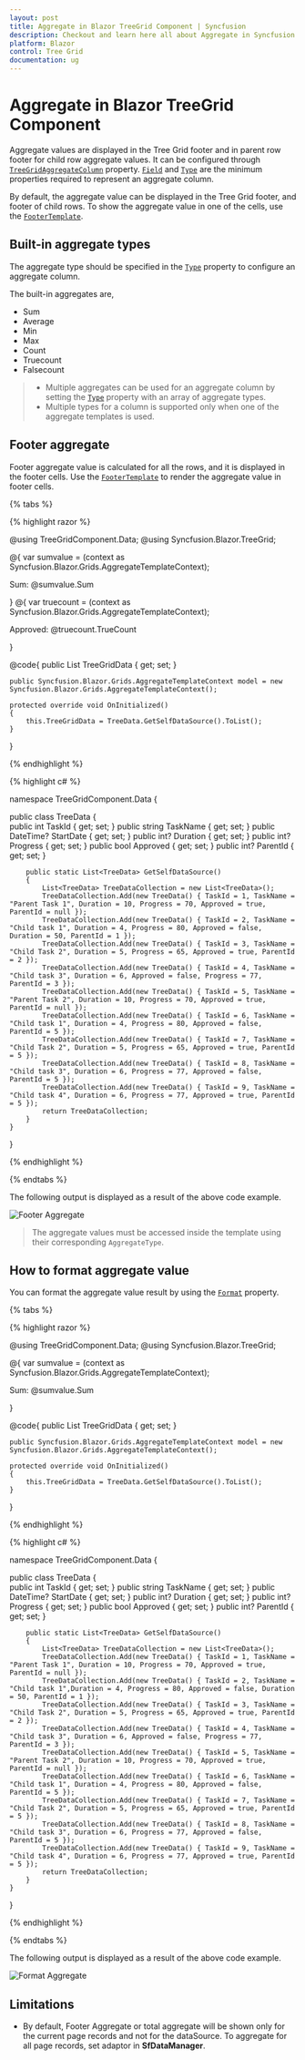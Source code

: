 ```yaml
---
layout: post
title: Aggregate in Blazor TreeGrid Component | Syncfusion
description: Checkout and learn here all about Aggregate in Syncfusion Blazor TreeGrid component and much more details.
platform: Blazor
control: Tree Grid
documentation: ug
---
```


# Aggregate in Blazor TreeGrid Component

Aggregate values are displayed in the Tree Grid footer and in parent row footer for child row aggregate values. It can be configured through [`TreeGridAggregateColumn`](https://help.syncfusion.com/cr/blazor/Syncfusion.Blazor~Syncfusion.Blazor.TreeGrid.TreeGridAggregateColumn.html) property.  [`Field`](https://help.syncfusion.com/cr/blazor/Syncfusion.Blazor~Syncfusion.Blazor.TreeGrid.TreeGridAggregateColumn~Field.html) and [`Type`](https://help.syncfusion.com/cr/blazor/Syncfusion.Blazor~Syncfusion.Blazor.TreeGrid.TreeGridAggregateColumn~Type.html) are the minimum properties required to represent an aggregate column.

By default, the aggregate value can be displayed in the Tree Grid footer, and footer of child rows. To show the aggregate value in one of the cells, use the [`FooterTemplate`](https://help.syncfusion.com/cr/blazor/Syncfusion.Blazor~Syncfusion.Blazor.TreeGrid.TreeGridAggregateColumn~FooterTemplate.html).

## Built-in aggregate types

The aggregate type should be specified in the [`Type`](https://help.syncfusion.com/cr/blazor/Syncfusion.Blazor~Syncfusion.Blazor.TreeGrid.TreeGridAggregateColumn~Type.html) property to configure an aggregate column.

The built-in aggregates are,
* Sum
* Average
* Min
* Max
* Count
* Truecount
* Falsecount

> * Multiple aggregates can be used for an aggregate column by setting the [`Type`](https://help.syncfusion.com/cr/blazor/Syncfusion.Blazor~Syncfusion.Blazor.TreeGrid.TreeGridAggregateColumn~Type.html) property with an array of aggregate types.
> * Multiple types for a column is supported only when one of the aggregate templates is used.

## Footer aggregate

Footer aggregate value is calculated for all the rows, and it is displayed in the footer cells. Use the [`FooterTemplate`](https://help.syncfusion.com/cr/blazor/Syncfusion.Blazor~Syncfusion.Blazor.TreeGrid.TreeGridAggregateColumn~FooterTemplate.html) to render the aggregate value in footer cells.

{% tabs %}

{% highlight razor %}

@using TreeGridComponent.Data;
@using Syncfusion.Blazor.TreeGrid;

<SfTreeGrid DataSource="@TreeGridData" IdMapping="TaskId" ParentIdMapping="ParentId" AllowPaging="true" TreeColumnIndex="1">
    <TreeGridAggregates>
        <TreeGridAggregate ShowChildSummary="false">
            <TreeGridAggregateColumns>
                <TreeGridAggregateColumn Field="Duration" Type="Syncfusion.Blazor.Grids.AggregateType.Sum" Format="C2">
                    <FooterTemplate>
                        @{
                            var sumvalue = (context as Syncfusion.Blazor.Grids.AggregateTemplateContext);
                            <div>
                                <p>Sum: @sumvalue.Sum</p>
                            </div>
                        }
                    </FooterTemplate>
                </TreeGridAggregateColumn>
                <TreeGridAggregateColumn Field="Approved" Type="Syncfusion.Blazor.Grids.AggregateType.TrueCount" Format="C2">
                    <FooterTemplate>
                        @{
                            var truecount = (context as Syncfusion.Blazor.Grids.AggregateTemplateContext);
                            <div>
                                <p>Approved: @truecount.TrueCount</p>
                            </div>
                        }
                    </FooterTemplate>
                </TreeGridAggregateColumn>              
            </TreeGridAggregateColumns>
        </TreeGridAggregate>
    </TreeGridAggregates>
    <TreeGridColumns>
        <TreeGridColumn Field="TaskId" HeaderText="Task ID" Width="80" TextAlign="Syncfusion.Blazor.Grids.TextAlign.Right"></TreeGridColumn>
        <TreeGridColumn Field="TaskName" HeaderText="Task Name" Width="100"></TreeGridColumn>
        <TreeGridColumn Field="Duration" HeaderText="Duration" Width="100" TextAlign="Syncfusion.Blazor.Grids.TextAlign.Right"></TreeGridColumn>
        <TreeGridColumn Field="Progress" HeaderText="Progress" Width="100" TextAlign="Syncfusion.Blazor.Grids.TextAlign.Right"></TreeGridColumn>
        <TreeGridColumn Field="Approved" HeaderText="Approved" TextAlign="Syncfusion.Blazor.Grids.TextAlign.Center" DisplayAsCheckBox="true" Width="100">
        </TreeGridColumn>
    </TreeGridColumns>
</SfTreeGrid>

@code{
    public List<TreeData> TreeGridData { get; set; }

    public Syncfusion.Blazor.Grids.AggregateTemplateContext model = new Syncfusion.Blazor.Grids.AggregateTemplateContext();

    protected override void OnInitialized()
    {
        this.TreeGridData = TreeData.GetSelfDataSource().ToList();
    }
}

{% endhighlight %}

{% highlight c# %}

namespace TreeGridComponent.Data {

 public class TreeData
    {     
            public int TaskId { get; set; }
            public string TaskName { get; set; }
            public DateTime? StartDate { get; set; }
            public int? Duration { get; set; }
            public int? Progress { get; set; }
            public bool Approved { get; set; }
            public int? ParentId { get; set; }
        
        public static List<TreeData> GetSelfDataSource()
        {
            List<TreeData> TreeDataCollection = new List<TreeData>();
            TreeDataCollection.Add(new TreeData() { TaskId = 1, TaskName = "Parent Task 1", Duration = 10, Progress = 70, Approved = true, ParentId = null });
            TreeDataCollection.Add(new TreeData() { TaskId = 2, TaskName = "Child task 1", Duration = 4, Progress = 80, Approved = false, Duration = 50, ParentId = 1 });
            TreeDataCollection.Add(new TreeData() { TaskId = 3, TaskName = "Child Task 2", Duration = 5, Progress = 65, Approved = true, ParentId = 2 });
            TreeDataCollection.Add(new TreeData() { TaskId = 4, TaskName = "Child task 3", Duration = 6, Approved = false, Progress = 77, ParentId = 3 });
            TreeDataCollection.Add(new TreeData() { TaskId = 5, TaskName = "Parent Task 2", Duration = 10, Progress = 70, Approved = true, ParentId = null });
            TreeDataCollection.Add(new TreeData() { TaskId = 6, TaskName = "Child task 1", Duration = 4, Progress = 80, Approved = false, ParentId = 5 });
            TreeDataCollection.Add(new TreeData() { TaskId = 7, TaskName = "Child Task 2", Duration = 5, Progress = 65, Approved = true, ParentId = 5 });
            TreeDataCollection.Add(new TreeData() { TaskId = 8, TaskName = "Child task 3", Duration = 6, Progress = 77, Approved = false, ParentId = 5 });
            TreeDataCollection.Add(new TreeData() { TaskId = 9, TaskName = "Child task 4", Duration = 6, Progress = 77, Approved = true, ParentId = 5 });
            return TreeDataCollection;
        }
    }
}

{% endhighlight %}

{% endtabs %}

The following output is displayed as a result of the above code example.

![Footer Aggregate](images/summary.png)

> The aggregate values must be accessed inside the template using their corresponding `AggregateType`.

## How to format aggregate value

You can format the aggregate value result by using the [`Format`](https://help.syncfusion.com/cr/blazor/Syncfusion.Blazor~Syncfusion.Blazor.TreeGrid.TreeGridAggregateColumn~Format.html) property.

{% tabs %}

{% highlight razor %}

@using TreeGridComponent.Data;
@using Syncfusion.Blazor.TreeGrid;

<SfTreeGrid DataSource="@TreeGridData" IdMapping="TaskId" ParentIdMapping="ParentId" AllowPaging="true" TreeColumnIndex="1">
    <TreeGridAggregates>
        <TreeGridAggregate ShowChildSummary="false">
            <TreeGridAggregateColumns>
                <TreeGridAggregateColumn Field="Duration" Type="Syncfusion.Blazor.Grids.AggregateType.Sum" Format="C2">
                    <FooterTemplate>
                        @{
                            var sumvalue = (context as Syncfusion.Blazor.Grids.AggregateTemplateContext);
                            <div>
                                <p>Sum: @sumvalue.Sum</p>
                            </div>
                        }
                    </FooterTemplate>
                </TreeGridAggregateColumn>                            
            </TreeGridAggregateColumns>
        </TreeGridAggregate>
    </TreeGridAggregates>
    <TreeGridColumns>
        <TreeGridColumn Field="TaskId" HeaderText="Task ID" Width="80" TextAlign="Syncfusion.Blazor.Grids.TextAlign.Right"></TreeGridColumn>
        <TreeGridColumn Field="TaskName" HeaderText="Task Name" Width="100"></TreeGridColumn>
        <TreeGridColumn Field="Duration" HeaderText="Duration" Width="100" TextAlign="Syncfusion.Blazor.Grids.TextAlign.Right"></TreeGridColumn>
        <TreeGridColumn Field="Progress" HeaderText="Progress" Width="100" TextAlign="Syncfusion.Blazor.Grids.TextAlign.Right"></TreeGridColumn>
        <TreeGridColumn Field="Approved" HeaderText="Approved" TextAlign="Syncfusion.Blazor.Grids.TextAlign.Center" DisplayAsCheckBox="true" Width="100">
        </TreeGridColumn>
    </TreeGridColumns>
</SfTreeGrid>

@code{
    public List<TreeData> TreeGridData { get; set; }

    public Syncfusion.Blazor.Grids.AggregateTemplateContext model = new Syncfusion.Blazor.Grids.AggregateTemplateContext();

    protected override void OnInitialized()
    {
        this.TreeGridData = TreeData.GetSelfDataSource().ToList();
    }
}

{% endhighlight %}

{% highlight c# %}

namespace TreeGridComponent.Data {

 public class TreeData
    {     
            public int TaskId { get; set; }
            public string TaskName { get; set; }
            public DateTime? StartDate { get; set; }
            public int? Duration { get; set; }
            public int? Progress { get; set; }
            public bool Approved { get; set; }
            public int? ParentId { get; set; }
        
        public static List<TreeData> GetSelfDataSource()
        {
            List<TreeData> TreeDataCollection = new List<TreeData>();
            TreeDataCollection.Add(new TreeData() { TaskId = 1, TaskName = "Parent Task 1", Duration = 10, Progress = 70, Approved = true, ParentId = null });
            TreeDataCollection.Add(new TreeData() { TaskId = 2, TaskName = "Child task 1",Duration = 4, Progress = 80, Approved = false, Duration = 50, ParentId = 1 });
            TreeDataCollection.Add(new TreeData() { TaskId = 3, TaskName = "Child Task 2", Duration = 5, Progress = 65, Approved = true, ParentId = 2 });
            TreeDataCollection.Add(new TreeData() { TaskId = 4, TaskName = "Child task 3", Duration = 6, Approved = false, Progress = 77, ParentId = 3 });
            TreeDataCollection.Add(new TreeData() { TaskId = 5, TaskName = "Parent Task 2", Duration = 10, Progress = 70, Approved = true, ParentId = null });
            TreeDataCollection.Add(new TreeData() { TaskId = 6, TaskName = "Child task 1", Duration = 4, Progress = 80, Approved = false, ParentId = 5 });
            TreeDataCollection.Add(new TreeData() { TaskId = 7, TaskName = "Child Task 2", Duration = 5, Progress = 65, Approved = true, ParentId = 5 });
            TreeDataCollection.Add(new TreeData() { TaskId = 8, TaskName = "Child task 3", Duration = 6, Progress = 77, Approved = false, ParentId = 5 });
            TreeDataCollection.Add(new TreeData() { TaskId = 9, TaskName = "Child task 4", Duration = 6, Progress = 77, Approved = true, ParentId = 5 });
            return TreeDataCollection;
        }
    }
}

{% endhighlight %}

{% endtabs %}

The following output is displayed as a result of the above code example.

![Format Aggregate](images/aggregateformat.png)

<!-- Custom aggregate

To calculate the aggregate value with your own aggregate functions, use the custom aggregate option. To use custom aggregation, specify the [`Type`](https://help.syncfusion.com/cr/blazor/Syncfusion.Blazor~Syncfusion.Blazor.TreeGrid.TreeGridAggregateColumn~Type.html) as `Custom`, and provide the custom aggregate function in the [`CustomAggregate`](https://help.syncfusion.com/cr/blazor/Syncfusion.Blazor~Syncfusion.Blazor.TreeGrid.TreeGridAggregateColumn~CustomAggregate.html) property.

> To access the custom aggregate value inside the template, use the key as `Custom`.

-->

## Limitations

* By default, Footer Aggregate or total aggregate will be shown only for the current page records and not for the dataSource. To aggregate for all page records, set adaptor in **SfDataManager**.